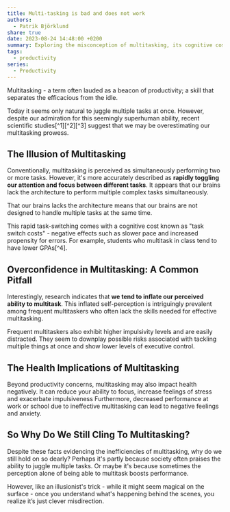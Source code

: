 ```yaml
---
title: Multi-tasking is bad and does not work
authors:
  - Patrik Björklund
share: true
date: 2023-08-24 14:48:00 +0200
summary: Exploring the misconception of multitasking, its cognitive costs, overconfidence in abilities, and negative health implications.
tags:
  - productivity
series:
  - Productivity
---
```

Multitasking - a term often lauded as a beacon of productivity; a skill that separates the efficacious from the idle. 

Today it seems only natural to juggle multiple tasks at once. However, despite our admiration for this seemingly superhuman ability, recent scientific studies[^1][^2][^3] suggest that we may be overestimating our multitasking prowess.

## The Illusion of Multitasking

Conventionally, multitasking is perceived as simultaneously performing two or more tasks. However, it's more accurately described as **rapidly toggling our attention and focus between different tasks**. It appears that our brains lack the architecture to perform multiple complex tasks simultaneously.

That our brains lacks the architecture means that our brains are not designed to handle multiple tasks at the same time. 

This rapid task-switching comes with a cognitive cost known as "task switch costs" - negative effects such as slower pace and increased propensity for errors. For example, students who multitask in class tend to have lower GPAs[^4].

## Overconfidence in Multitasking: A Common Pitfall

Interestingly, research indicates that **we tend to inflate our perceived ability to multitask**. This inflated self-perception is intriguingly prevalent among frequent multitaskers who often lack the skills needed for effective multitasking.

Frequent multitaskers also exhibit higher impulsivity levels and are easily distracted. They seem to downplay possible risks associated with tackling multiple things at once and show lower levels of executive control.

## The Health Implications of Multitasking

Beyond productivity concerns, multitasking may also impact health negatively. It can reduce your ability to focus, increase feelings of stress and exacerbate impulsiveness Furthermore, decreased performance at work or school due to ineffective multitasking can lead to negative feelings and anxiety.

## So Why Do We Still Cling To Multitasking?

Despite these facts evidencing the inefficiencies of multitasking, why do we still hold on so dearly? Perhaps it's partly because society often praises the ability to juggle multiple tasks. Or maybe it's because sometimes the perception alone of being able to multitask boosts performance.

However, like an illusionist's trick - while it might seem magical on the surface - once you understand what's happening behind the scenes, you realize it’s just clever misdirection.

[^1^]: Madore K.P., & Wagner A.D.(2019). Multicosts of Multitasking.Cerebrum , 2019(cer-04-19). PMID: 32206165; PMCID: PMC7075496.
[^2^]: Sanbonmatsu D.M., Strayer D.L., Medeiros-Ward N., & Watson J.M.(2013). Who multi-tasks and why? Multi-tasking ability, perceived multi-tasking ability, impulsivity,and sensation seeking.PLOS ONE ,8(1),e54402.
[^3^]: American Psychological Association(n.d.). Multitasking: Switching costs. Retrieved from https://www.apa.org/topics/research/multitasking
[^4^]: Bellur S., Nowak K.L., & Hull K.S.(2015). Make it our time: In class multitaskers have lower academic performance. Computers in Human Behavior, 53, 63-70. doi:10.1016/j.chb.2015.06.027
